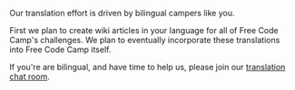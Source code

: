 Our translation effort is driven by bilingual campers like you.

First we plan to create wiki articles in your language for all of Free Code Camp's challenges. We plan to eventually incorporate these translations into Free Code Camp itself.

If you're are bilingual, and have time to help us, please join our [translation chat room](https://gitter.im/FreeCodeCamp/Translators).